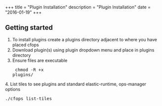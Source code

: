 +++
title = "Plugin Installation"
description = "Plugin Installation"
date = "2016-01-19"
+++

## Getting started
1. To install plugins create a plugins directory adjacent to where you have placed cfops
2. Download plugin(s) using plugin dropdown menu and place in plugins directory
3. Ensure files are executable <pre class='terminal'>
chmod -R +x plugins/
</pre>
4. List tiles to see plugins and standard elastic-runtime, ops-manager options <pre class='terminal'>
./cfops list-tiles	
</pre>
 

